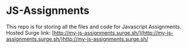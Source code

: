 # JS-Assignments
This repo is for storing all the files and code for Javascript Assignments.
Hosted Surge link:
[http://my-js-assignments.surge.sh/](http://my-js-assignments.surge.sh/)http://my-js-assignments.surge.sh/
